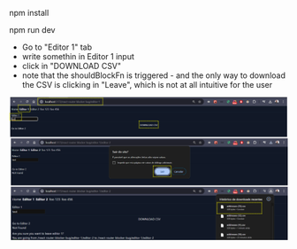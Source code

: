 npm install

npm run dev

 - Go to "Editor 1" tab
 - write somethin in Editor 1 input
 - click in "DOWNLOAD CSV"
 - note that the shouldBlockFn is triggered - and the only way to download the CSV is clicking in "Leave", which is not at all intuitive for the user

 ![evidence](./public/evidence.png)
